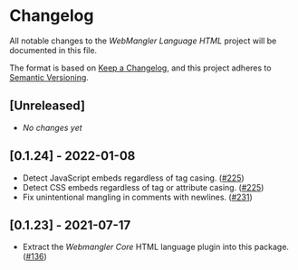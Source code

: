 # Changelog

All notable changes to the _WebMangler Language HTML_ project will be documented
in this file.

The format is based on [Keep a Changelog], and this project adheres to [Semantic
Versioning].

## [Unreleased]

- _No changes yet_

## [0.1.24] - 2022-01-08

- Detect JavaScript embeds regardless of tag casing. ([#225])
- Detect CSS embeds regardless of tag or attribute casing. ([#225])
- Fix unintentional mangling in comments with newlines. ([#231])

## [0.1.23] - 2021-07-17

- Extract the _Webmangler Core_ HTML language plugin into this package. ([#136])

[#136]: https://github.com/ericcornelissen/webmangler/pull/136
[#225]: https://github.com/ericcornelissen/webmangler/pull/225
[#231]: https://github.com/ericcornelissen/webmangler/pull/231
[keep a changelog]: https://keepachangelog.com/en/1.0.0/ "Keep a CHANGELOG"
[semantic versioning]: https://semver.org/spec/v2.0.0.html "Semantic versioning"
